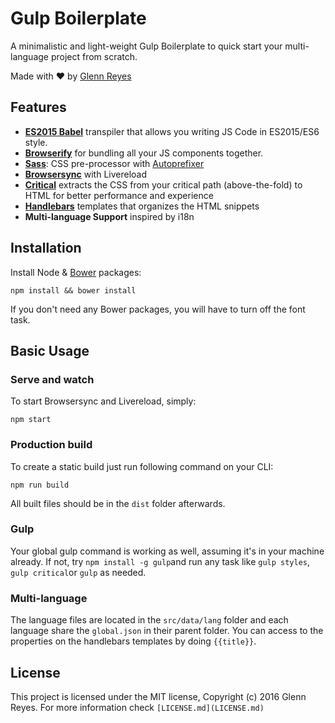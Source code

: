 # Gulp Boilerplate
A minimalistic and light-weight Gulp Boilerplate to quick start your multi-language project from scratch.

Made with :heart: by [Glenn Reyes](//glennreyes.com)


## Features
- [**ES2015 Babel**](https://babeljs.io/) transpiler that allows you writing JS Code in ES2015/ES6 style.
- [**Browserify**](http://browserify.org/) for bundling all your JS components together.
- [**Sass**](http://sass-lang.com/): CSS pre-processor with [Autoprefixer](https://autoprefixer.github.io/)
- [**Browsersync**](https://browsersync.io/) with Livereload
- [**Critical**](https://github.com/addyosmani/critical) extracts the CSS from your critical path (above-the-fold) to HTML for better performance and experience
- [**Handlebars**](http://handlebarsjs.com/) templates that organizes the HTML snippets
- **Multi-language Support** inspired by i18n

## Installation
Install Node & [Bower](http://bower.io/) packages:
```
npm install && bower install
```
If you don't need any Bower packages, you will have to turn off the font task.

## Basic Usage

### Serve and watch
To start Browsersync and Livereload, simply:
```
npm start
```

### Production build
To create a static build just run following command on your CLI:
```
npm run build
```
All built files should be in the ```dist``` folder afterwards.

### Gulp
Your global gulp command is working as well, assuming it's in your machine already. If not, try ```npm install -g gulp```and run any task like ```gulp styles```, ```gulp critical```or ```gulp``` as needed.

### Multi-language
The language files are located in the ```src/data/lang``` folder and each language share the ```global.json``` in their parent folder.
You can access to the properties on the handlebars templates by doing ```{{title}}```.

## License
This project is licensed under the MIT license, Copyright (c) 2016 Glenn Reyes. For more information check ```[LICENSE.md](LICENSE.md)```
